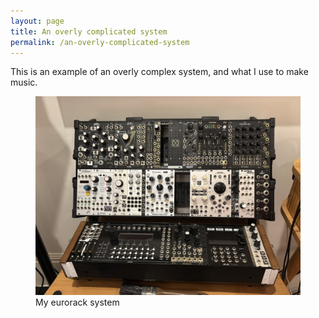 ```yaml
---
layout: page
title: An overly complicated system
permalink: /an-overly-complicated-system
---
```

This is an example of an overly complex system, and what I use to make music.

<figure class="wide">
  <img src="assets/studio/8BCE871B-925E-4AB6-9A4F-17AEF0777183_1_105_c.jpeg" alt="Me">
  <figcaption>My eurorack system</figcaption>
</figure>